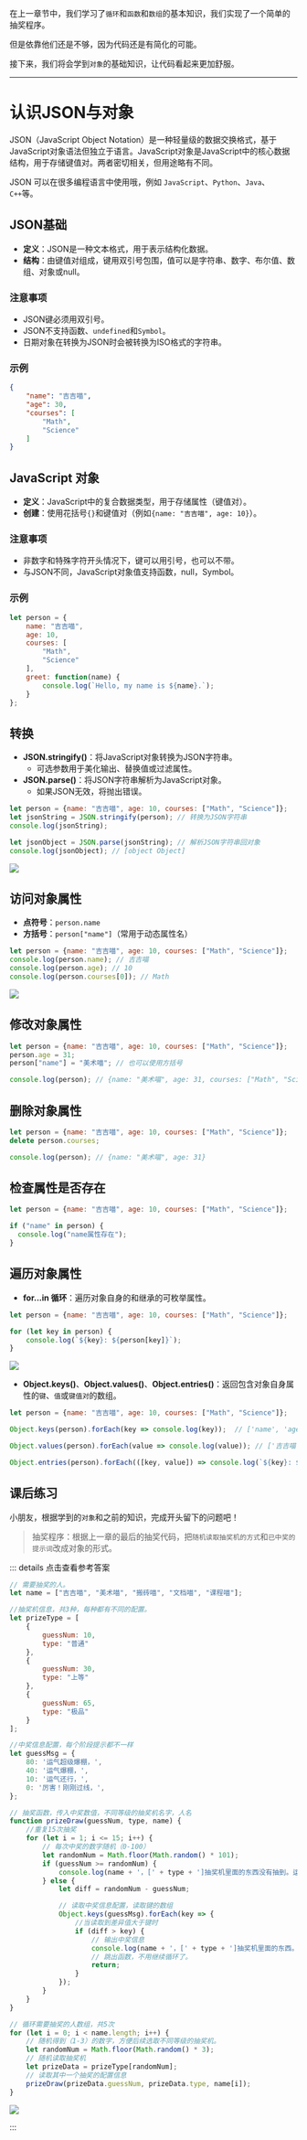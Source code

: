 


在上一章节中，我们学习了`循环`和`函数`和`数组`的基本知识，我们实现了一个简单的抽奖程序。

但是依靠他们还是不够，因为代码还是有简化的可能。

接下来，我们将会学到`对象`的基础知识，让代码看起来更加舒服。

---

# 认识JSON与对象

JSON（JavaScript Object Notation）是一种轻量级的数据交换格式，基于JavaScript对象语法但独立于语言。JavaScript对象是JavaScript中的核心数据结构，用于存储键值对。两者密切相关，但用途略有不同。

JSON 可以在很多编程语言中使用哦，例如 `JavaScript`、`Python`、`Java`、`C++`等。

## JSON基础

- **定义**：JSON是一种文本格式，用于表示结构化数据。
- **结构**：由键值对组成，键用双引号包围，值可以是字符串、数字、布尔值、数组、对象或null。

### 注意事项

- JSON键必须用双引号。
- JSON不支持函数、`undefined`和`Symbol`。
- 日期对象在转换为JSON时会被转换为ISO格式的字符串。

### 示例

```json
{
    "name": "吉吉喵",
    "age": 30,
    "courses": [
        "Math",
        "Science"
    ]
}
```

## JavaScript 对象

- **定义**：JavaScript中的复合数据类型，用于存储属性（键值对）。
- **创建**：使用花括号`{}`和键值对（例如`{name: "吉吉喵", age: 10}`）。

### 注意事项

- 非数字和特殊字符开头情况下，键可以用引号，也可以不带。
- 与JSON不同，JavaScript对象值支持函数，null，Symbol。

### 示例

```javascript
let person = {
    name: "吉吉喵",
    age: 10,
    courses: [
        "Math",
        "Science"
    ],
    greet: function(name) {  
        console.log(`Hello, my name is ${name}.`);  
    }  
};
```


## 转换

- **JSON.stringify()**：将JavaScript对象转换为JSON字符串。
  - 可选参数用于美化输出、替换值或过滤属性。
- **JSON.parse()**：将JSON字符串解析为JavaScript对象。
  - 如果JSON无效，将抛出错误。



```javascript
let person = {name: "吉吉喵", age: 10, courses: ["Math", "Science"]};
let jsonString = JSON.stringify(person); // 转换为JSON字符串
console.log(jsonString);

let jsonObject = JSON.parse(jsonString); // 解析JSON字符串回对象
console.log(jsonObject); // [object Object]
```

![](/QQ20240924-171406.png)



## 访问对象属性

- **点符号**：`person.name`
- **方括号**：`person["name"]`（常用于动态属性名）



```javascript
let person = {name: "吉吉喵", age: 10, courses: ["Math", "Science"]};
console.log(person.name); // 吉吉喵
console.log(person.age); // 10
console.log(person.courses[0]); // Math
```

![](/QQ20240924-172610.png)

## 修改对象属性

```javascript
let person = {name: "吉吉喵", age: 10, courses: ["Math", "Science"]};
person.age = 31;
person["name"] = "美术喵"; // 也可以使用方括号

console.log(person); // {name: "美术喵", age: 31, courses: ["Math", "Science"]}
```

## 删除对象属性

```javascript
let person = {name: "吉吉喵", age: 10, courses: ["Math", "Science"]};
delete person.courses;

console.log(person); // {name: "美术喵", age: 31}
```

## 检查属性是否存在

```javascript
let person = {name: "吉吉喵", age: 10, courses: ["Math", "Science"]};

if ("name" in person) {
  console.log("name属性存在");
}
```

## 遍历对象属性

- **for...in 循环**：遍历对象自身的和继承的可枚举属性。

```javascript
let person = {name: "吉吉喵", age: 10, courses: ["Math", "Science"]};

for (let key in person) {
    console.log(`${key}: ${person[key]}`);
}
```

![](/QQ20240924-173120.png)


- **Object.keys()**、**Object.values()**、**Object.entries()**：返回包含对象自身属性的`键`、`值`或`键值对`的数组。

```javascript
let person = {name: "吉吉喵", age: 10, courses: ["Math", "Science"]};

Object.keys(person).forEach(key => console.log(key));  // ['name', 'age', 'courses']

Object.values(person).forEach(value => console.log(value)); // ['吉吉喵', 10, ['Math', 'Science']]

Object.entries(person).forEach(([key, value]) => console.log(`${key}: ${value}`));  // name: 吉吉喵, age: 10, courses: ['Math', 'Science']
```


## 课后练习

小朋友，根据学到的`对象`和之前的知识，完成开头留下的问题吧！

> 抽奖程序：根据上一章的最后的抽奖代码，把`随机读取抽奖机的方式`和`已中奖的提示词`改成对象的形式。

::: details 点击查看参考答案

```javascript
// 需要抽奖的人。
let name = ["吉吉喵", "美术喵", "搬砖喵", "文档喵", "课程喵"];

//抽奖机信息，共3种，每种都有不同的配置。
let prizeType = [
    {
        guessNum: 10,
        type: "普通"
    },
    {
        guessNum: 30,
        type: "上等"
    },
    {
        guessNum: 65,
        type: "极品"
    }
];

//中奖信息配置，每个阶段提示都不一样
let guessMsg = {
    80: '运气超级爆棚，',
    40: '运气爆棚，',
    10: '运气还行，',
    0: '厉害！刚刚过线，',
};

// 抽奖函数，传入中奖数值，不同等级的抽奖机名字，人名
function prizeDraw(guessNum, type, name) {
    //重复15次抽奖
    for (let i = 1; i <= 15; i++) {
        // 每次中奖的数字随机（0-100）
        let randomNum = Math.floor(Math.random() * 101);
        if (guessNum >= randomNum) {
            console.log(name + '，[' + type + ']抽奖机里面的东西没有抽到。运气差点，生成的数字是' + randomNum);
        } else {
            let diff = randomNum - guessNum;

            // 读取中奖信息配置，读取键的数组
            Object.keys(guessMsg).forEach(key => {
                //当读取到差异值大于键时
                if (diff > key) {
                    // 输出中奖信息
                    console.log(name + '，[' + type + ']抽奖机里面的东西。' + guessMsg[key] + '你中奖啦！生成的数字是' + randomNum);
                    // 跳出函数，不用继续循环了。
                    return;
                }
            });
        }
    }
}

// 循环需要抽奖的人数组，共5次
for (let i = 0; i < name.length; i++) {
    // 随机得到（1-3）的数字，方便后续选取不同等级的抽奖机。
    let randomNum = Math.floor(Math.random() * 3);
    // 随机读取抽奖机
    let prizeData = prizeType[randomNum];
    // 读取其中一个抽奖的配置信息
    prizeDraw(prizeData.guessNum, prizeData.type, name[i]);
}
```

![](/QQ20240924-175944.png)

::: 


